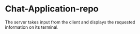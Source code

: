 # Chat-Application-repo
The server takes input from the client and displays the requested information on its terminal.

